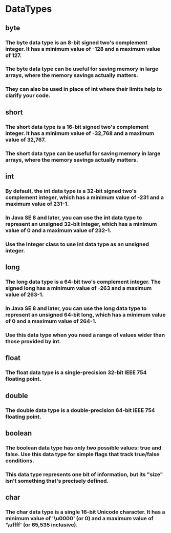 # DataTypes
## byte
### The byte data type is an 8-bit signed two's complement integer. It has a minimum value of -128 and a maximum value of 127.
### The byte data type can be useful for saving memory in large arrays, where the memory savings actually matters. 
### They can also be used in place of int where their limits help to clarify your code.
## short
### The short data type is a 16-bit signed two's complement integer. It has a minimum value of -32,768 and a maximum value of 32,767.
### The short data type can be useful for saving memory in large arrays, where the memory savings actually matters.
## int
### By default, the int data type is a 32-bit signed two's complement integer, which has a minimum value of -231 and a maximum value of 231-1.
### In Java SE 8 and later, you can use the int data type to represent an unsigned 32-bit integer, which has a minimum value of 0 and a maximum value of 232-1. 
### Use the Integer class to use int data type as an unsigned integer.
## long
### The long data type is a 64-bit two's complement integer. The signed long has a minimum value of -263 and a maximum value of 263-1. 
### In Java SE 8 and later, you can use the long data type to represent an unsigned 64-bit long, which has a minimum value of 0 and a maximum value of 264-1. 
### Use this data type when you need a range of values wider than those provided by int.
## float
### The float data type is a single-precision 32-bit IEEE 754 floating point.
## double
### The double data type is a double-precision 64-bit IEEE 754 floating point.
## boolean 
### The boolean data type has only two possible values: true and false. Use this data type for simple flags that track true/false conditions. 
### This data type represents one bit of information, but its "size" isn't something that's precisely defined.
## char
### The char data type is a single 16-bit Unicode character. It has a minimum value of '\u0000' (or 0) and a maximum value of '\uffff' (or 65,535 inclusive).
